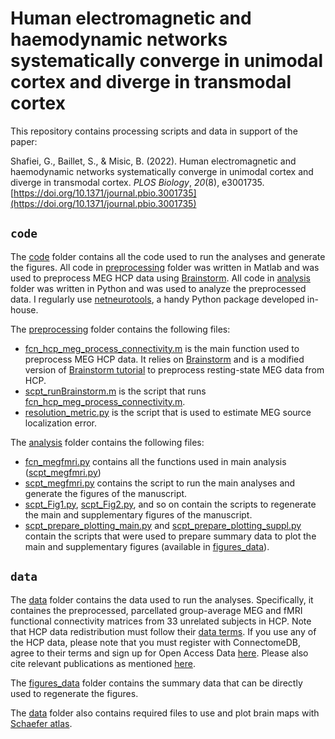 # Human electromagnetic and haemodynamic networks systematically converge in unimodal cortex and diverge in transmodal cortex
This repository contains processing scripts and data in support of the paper:

Shafiei, G., Baillet, S., & Misic, B. (2022). Human electromagnetic and haemodynamic networks systematically converge in unimodal cortex and diverge in transmodal cortex. _PLOS Biology_, _20_(8), e3001735. [https://doi.org/10.1371/journal.pbio.3001735](https://doi.org/10.1371/journal.pbio.3001735)

## `code`
The [code](code/) folder contains all the code used to run the analyses and generate the figures.
All code in [preprocessing](code/preprocessing/) folder was written in Matlab and was used to preprocess MEG HCP data using [Brainstorm](https://neuroimage.usc.edu/brainstorm/Introduction).
All code in [analysis](code/analysis/) folder was written in Python and was used to analyze the preprocessed data.
I regularly use [netneurotools](https://github.com/netneurolab/netneurotools), a handy Python package developed in-house.

The [preprocessing](code/preprocessing/) folder contains the following files:
- [fcn_hcp_meg_process_connectivity.m](code/preprocessing/fcn_hcp_meg_process_connectivity.m) is the main function used to preprocess MEG HCP data. It relies on [Brainstorm](https://neuroimage.usc.edu/brainstorm/Introduction) and is a modified version of [Brainstorm tutorial](https://neuroimage.usc.edu/brainstorm/Tutorials/HCP-MEG) to preprocess resting-state MEG data from HCP.
- [scpt_runBrainstorm.m](code/preprocessing/scpt_runBrainstorm.m) is the script that runs [fcn_hcp_meg_process_connectivity.m](code/preprocessing/fcn_hcp_meg_process_connectivity.m).
- [resolution_metric.py](code/preprocessing/resolution_metric.py) is the script that is used to estimate MEG source localization error.

The [analysis](code/analysis/) folder contains the following files:
- [fcn_megfmri.py](code/analysis/fcn_megfmri.py) contains all the functions used in main analysis ([scpt_megfmri.py](code/analysis/scpt_megfmri.py))
- [scpt_megfmri.py](code/analysis/scpt_megfmri.py) contains the script to run the main analyses and generate the figures of the manuscript.
- [scpt_Fig1.py](code/analysis/scpt_Fig1.py), [scpt_Fig2.py](code/analysis/scpt_Fig2.py), and so on contain the scripts to regenerate the main and supplementary figures of the manuscript.
- [scpt_prepare_plotting_main.py](code/analysis/scpt_prepare_plotting_main.py) and [scpt_prepare_plotting_suppl.py](code/analysis/scpt_prepare_plotting_suppl.py) contain the scripts that were used to prepare summary data to plot the main and supplementary figures (available in [figures_data](data/figures_data/)).

## `data`
The [data](data/) folder contains the data used to run the analyses. Specifically, it containes the preprocessed, parcellated group-average MEG and fMRI functional connectivity matrices from 33 unrelated subjects in HCP. Note that HCP data redistribution must follow their [data terms](https://www.humanconnectome.org/study/hcp-young-adult/document/wu-minn-hcp-consortium-open-access-data-use-terms). If you use any of the HCP data, please note that you must register with ConnectomeDB, agree to their terms and sign up for Open Access Data [here](https://www.humanconnectome.org/study/hcp-young-adult/data-use-terms). Please also cite relevant publications as mentioned [here](https://www.humanconnectome.org/study/hcp-young-adult/document/wu-minn-hcp-consortium-open-access-data-use-terms).

The [figures_data](data/figures_data/) folder contains the summary data that can be directly used to regenerate the figures.

The [data](data/) folder also contains required files to use and plot brain maps with [Schaefer atlas](https://github.com/ThomasYeoLab/CBIG/tree/master/stable_projects/brain_parcellation/Schaefer2018_LocalGlobal).

